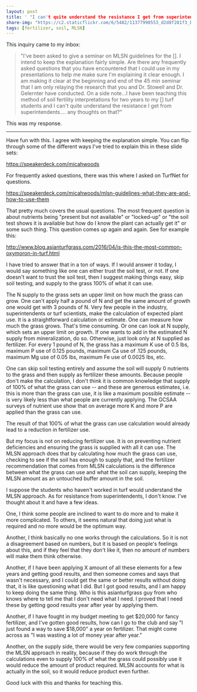 ```yaml
---
layout: post
title: ' "I can't quite understand the resistance I get from superintendents ... any thoughts on that?" '
share-img: "https://c2.staticflickr.com/6/5482/11377990553_d2d8f281f3_b_d.jpg"
tags: [fertilizer, soil, MLSN]
---
```


This inquiry came to my inbox:

> "I've been asked to give a seminar on MLSN guidelines for the []. I intend to keep the explanation fairly simple. Are there any frequently asked questions that you have encountered that I could use in my presentations to help me make sure I'm explaining it clear enough. I am making it clear at the beginning and end of the 45 min seminar that I am only relaying the research that you and Dr. Stowell and Dr. Gelernter have conducted. On a side note...I have been teaching this method of soil fertility interpretations for two years to my [] turf students and I can't quite understand the resistance I get from superintendents.... any thoughts on that?"

This was my response.

<hr>

Have fun with this. I agree with keeping the explanation simple. You can flip through some of the different ways I've tried to explain this in these slide sets:

<https://speakerdeck.com/micahwoods>

For frequently asked questions, there was this where I asked on TurfNet for questions.

<https://speakerdeck.com/micahwoods/mlsn-guidelines-what-they-are-and-how-to-use-them>

That pretty much covers the usual questions. The most frequent question is about nutrients being "present but not available" or "locked-up" or "the soil test shows it is available but how do I know the plant can actually get it" or some such thing. This question comes up again and again. See for example this:

<http://www.blog.asianturfgrass.com/2016/04/is-this-the-most-common-oxymoron-in-turf.html>

I have tried to answer that in a ton of ways. If I would answer it today, I would say something like one can either trust the soil test, or not. If one doesn't want to trust the soil test, then I suggest making things easy, skip soil testing, and supply to the grass 100% of what it can use.

The N supply to the grass sets an upper limit on how much the grass can grow. One can't apply half a pound of N and get the same amount of growth one would get with 3 pounds of N. Very few people in the industry, superintendents or turf scientists, make the calculation of expected plant use. It is a straightforward calculation or estimate. One can measure how much the grass grows. That's time consuming. Or one can look at N supply, which sets an upper limit on growth. If one wants to add in the estimated N supply from mineralization, do so. Otherwise, just look only at N supplied as fertilizer. For every 1 pound of N, the grass has a maximum K use of 0.5 lbs, maximum P use of 0.125 pounds, maximum Ca use of .125 pounds, maximum Mg use of 0.05 lbs, maximum Fe use of 0.0025 lbs, etc.

One can skip soil testing entirely and assume the soil will supply 0 nutrients to the grass and then supply as fertilizer these amounts. Because people don't make the calculation, I don't think it is common knowledge that supply of 100% of what the grass can use -- and these are generous estimates, i.e. this is more than the grass can use, it is like a maximum possible estimate -- is very likely less than what people are currently applying. The GCSAA surveys of nutrient use show that on average more K and more P are applied than the grass can use.

The result of that 100% of what the grass can use calculation would already lead to a reduction in fertilizer use.

But my focus is not on reducing fertilizer use. It is on preventing nutrient deficiencies and ensuring the grass is supplied with all it can use. The MLSN approach does that by calculating how much the grass can use, checking to see if the soil has enough to supply that, and the fertilizer recommendation that comes from MLSN calculations is the difference between what the grass can use and what the soil can supply, keeping the MLSN amount as an untouched buffer amount in the soil.

I suppose the students who haven't worked in turf would understand the MLSN approach. As for resistance from superintendents, I don't know. I've thought about it and have a few ideas.

One, I think some people are inclined to want to do more and to make it more complicated. To others, it seems natural that doing just what is required and no more would be the optimum way.

Another, I think basically no one works through the calculations. So it is not a disagreement based on numbers, but it is based on people's feelings about this, and if they feel that they don't like it, then no amount of numbers will make them think otherwise.

Another, if I have been applying X amount of all these elements for a few years and getting good results, and then someone comes and says that wasn't necessary, and I could get the same or better results without doing that, it is like questioning what I did. But I got good results, and I am happy to keep doing the same thing. Who is this asianturfgrass guy from who knows where to tell me that I don't need what I need. I proved that I need these by getting good results year after year by applying them.

Another, if I have fought in my budget meeting to get $20,000 for fancy fertilizer, and I've gotten good results, how can I go to the club and say "I just found a way to save $18,000" a year on fertilizer. That might come across as "I was wasting a lot of money year after year."

Another, on the supply side, there would be very few companies supporting the MLSN approach in reality, because if they do work through the calculations even to supply 100% of what the grass could possibly use it would reduce the amount of product required. MLSN accounts for what is actually in the soil, so it would reduce product even further.

Good luck with this and thanks for teaching this.

